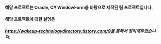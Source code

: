 #### 해당 프로젝트는 Oracle, C# WindowForm을 바탕으로 제작된 팀 프로젝트입니다.

#### 해당 프로젝트에 대한 설명은 
##### https://wakeup-technologydirectory.tistory.com/9을 통해서 정리해두었습니다.


